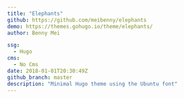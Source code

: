 ```yaml
---
title: "Elephants"
github: https://github.com/meibenny/elephants
demo: https://themes.gohugo.io/theme/elephants/
author: Benny Mei

ssg:
  - Hugo
cms:
  - No Cms
date: 2018-01-01T20:30:49Z
github_branch: master
description: "Minimal Hugo theme using the Ubuntu font"
---
```


